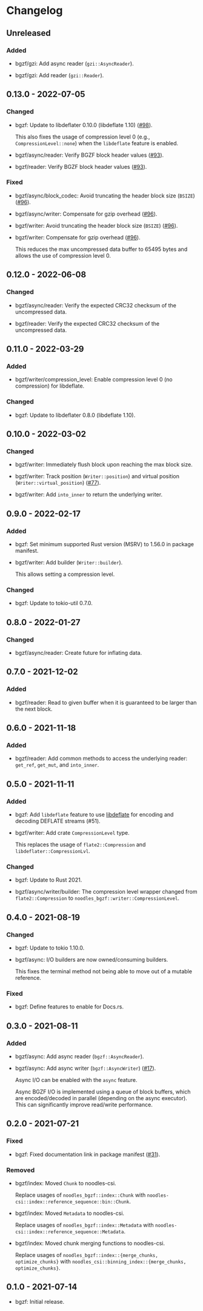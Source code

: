# Changelog

## Unreleased

### Added

  * bgzf/gzi: Add async reader (`gzi::AsyncReader`).

  * bgzf/gzi: Add reader (`gzi::Reader`).

## 0.13.0 - 2022-07-05

### Changed

  * bgzf: Update to libdeflater 0.10.0 (libdeflate 1.10) ([#98]).

    This also fixes the usage of compression level 0 (e.g.,
    `CompressionLevel::none`) when the `libdeflate` feature is enabled.

  * bgzf/async/reader: Verify BGZF block header values ([#93]).

  * bgzf/reader: Verify BGZF block header values ([#93]).

[#93]: https://github.com/zaeleus/noodles/issues/93
[#98]: https://github.com/zaeleus/noodles/issues/98

### Fixed

  * bgzf/async/block_codec: Avoid truncating the header block size (`BSIZE`)
    ([#96]).

  * bgzf/async/writer: Compensate for gzip overhead ([#96]).

  * bgzf/writer: Avoid truncating the header block size (`BSIZE`) ([#96]).

  * bgzf/writer: Compensate for gzip overhead ([#96]).

    This reduces the max uncompressed data buffer to 65495 bytes and allows
    the use of compression level 0.

[#96]: https://github.com/zaeleus/noodles/issues/96

## 0.12.0 - 2022-06-08

### Changed

  * bgzf/async/reader: Verify the expected CRC32 checksum of the uncompressed
    data.

  * bgzf/reader: Verify the expected CRC32 checksum of the uncompressed data.

## 0.11.0 - 2022-03-29

### Added

  * bgzf/writer/compression_level: Enable compression level 0 (no compression)
    for libdeflate.

### Changed

  * bgzf: Update to libdeflater 0.8.0 (libdeflate 1.10).

## 0.10.0 - 2022-03-02

### Changed

  * bgzf/writer: Immediately flush block upon reaching the max block size.

  * bgzf/writer: Track position (`Writer::position`) and virtual position
    (`Writer::virtual_position`) ([#77]).

  * bgzf/writer: Add `into_inner` to return the underlying writer.

[#77]: https://github.com/zaeleus/noodles/issues/77

## 0.9.0 - 2022-02-17

### Added

  * bgzf: Set minimum supported Rust version (MSRV) to 1.56.0 in package
    manifest.

  * bgzf/writer: Add builder (`Writer::builder`).

    This allows setting a compression level.

### Changed

  * bgzf: Update to tokio-util 0.7.0.

## 0.8.0 - 2022-01-27

### Changed

  * bgzf/async/reader: Create future for inflating data.

## 0.7.0 - 2021-12-02

### Added

  * bgzf/reader: Read to given buffer when it is guaranteed to be larger than
    the next block.

## 0.6.0 - 2021-11-18

### Added

  * bgzf/reader: Add common methods to access the underlying reader: `get_ref`,
    `get_mut`, and `into_inner`.

## 0.5.0 - 2021-11-11

### Added

  * bgzf: Add `libdeflate` feature to use [libdeflate] for encoding and
    decoding DEFLATE streams (#51).

  * bgzf/writer: Add crate `CompressionLevel` type.

    This replaces the usage of `flate2::Compression` and
    `libdeflater::CompressionLvl`.

[#51]: https://github.com/zaeleus/noodles/issues/51
[libdeflate]: https://github.com/ebiggers/libdeflate

### Changed

  * bgzf: Update to Rust 2021.

  * bgzf/async/writer/builder: The compression level wrapper changed from
    `flate2::Compression` to `noodles_bgzf::writer::CompressionLevel`.

## 0.4.0 - 2021-08-19

### Changed

  * bgzf: Update to tokio 1.10.0.

  * bgzf/async: I/O builders are now owned/consuming builders.

    This fixes the terminal method not being able to move out of a mutable
    reference.

### Fixed

  * bgzf: Define features to enable for Docs.rs.

## 0.3.0 - 2021-08-11

### Added

  * bgzf/async: Add async reader (`bgzf::AsyncReader`).

  * bgzf/async: Add async writer (`bgzf::AsyncWriter`) ([#17]).

    Async I/O can be enabled with the `async` feature. 

    Async BGZF I/O is implemented using a queue of block buffers, which are
    encoded/decoded in parallel (depending on the async executor). This can
    significantly improve read/write performance.

[#17]: https://github.com/zaeleus/noodles/issues/17

## 0.2.0 - 2021-07-21

### Fixed

  * bgzf: Fixed documentation link in package manifest ([#31]).

[#31]: https://github.com/zaeleus/noodles/issues/31

### Removed

  * bgzf/index: Moved `Chunk` to noodles-csi.

    Replace usages of `noodles_bgzf::index::Chunk` with
    `noodles-csi::index::reference_sequence::bin::Chunk`.

  * bgzf/index: Moved `Metadata` to noodles-csi.

    Replace usages of `noodles_bgzf::index::Metadata` with
    `noodles-csi::index::reference_sequence::Metadata`.

  * bgzf/index: Moved chunk merging functions to noodles-csi.

    Replace usages of `noodles_bgzf::index::{merge_chunks, optimize_chunks}`
    with `noodles_csi::binning_index::{merge_chunks, optimize_chunks}`.

## 0.1.0 - 2021-07-14

  * bgzf: Initial release.
